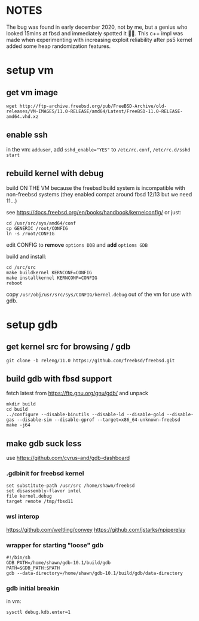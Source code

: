 # NOTES

The bug was found in early december 2020, not by me, but a genius who looked 15mins at fbsd and immediately spotted it 🙇‍♂️. This c++ impl was made when experimenting with increasing exploit reliability after ps5 kernel added some heap randomization features.

# setup vm

## get vm image

```
wget http://ftp-archive.freebsd.org/pub/FreeBSD-Archive/old-releases/VM-IMAGES/11.0-RELEASE/amd64/Latest/FreeBSD-11.0-RELEASE-amd64.vhd.xz
```

## enable ssh

in the vm: `adduser`, add `sshd_enable="YES"` to `/etc/rc.conf`, `/etc/rc.d/sshd start`

## rebuild kernel with debug

build ON THE VM because the freebsd build system is incompatible with non-freebsd systems (they enabled compat around fbsd 12/13 but we need 11...)

see https://docs.freebsd.org/en/books/handbook/kernelconfig/ or just:

```
cd /usr/src/sys/amd64/conf
cp GENERIC /root/CONFIG
ln -s /root/CONFIG
```

edit CONFIG to __remove__ `options DDB` and __add__ `options GDB`

build and install:
```
cd /src/src
make buildkernel KERNCONF=CONFIG
make installkernel KERNCONF=CONFIG
reboot
```

copy `/usr/obj/usr/src/sys/CONFIG/kernel.debug` out of the vm for use with gdb.

# setup gdb

## get kernel src for browsing / gdb

```
git clone -b releng/11.0 https://github.com/freebsd/freebsd.git
```

## build gdb with fbsd support

fetch latest from https://ftp.gnu.org/gnu/gdb/ and unpack

```
mkdir build
cd build
../configure --disable-binutils --disable-ld --disable-gold --disable-gas --disable-sim --disable-gprof --target=x86_64-unknown-freebsd
make -j64
```

## make gdb suck less

use https://github.com/cyrus-and/gdb-dashboard

### .gdbinit for freebsd kernel

```
set substitute-path /usr/src /home/shawn/freebsd
set disassembly-flavor intel
file kernel.debug
target remote /tmp/fbsd11
```

### wsl interop

https://github.com/weltling/convey
https://github.com/jstarks/npiperelay

### wrapper for starting "loose" gdb

```
#!/bin/sh
GDB_PATH=/home/shawn/gdb-10.1/build/gdb
PATH=$GDB_PATH:$PATH
gdb --data-directory=/home/shawn/gdb-10.1/build/gdb/data-directory
```
 
### gdb initial breakin

in vm:
```
sysctl debug.kdb.enter=1
```
